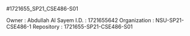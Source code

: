 #1721655_SP21_CSE486-S01

Owner : Abdullah Al Sayem
I.D. : 1721655642
Organization : NSU-SP21-CSE486-1
Repository : 1721655-SP21-CSE486-S01




<!-- How to create your repository?

<7 Digit Student ID>_FA2020_CSE486.1

For Example, if your 7 digit student ID is 1911231, then your repository will be 1911231_FA2020_CSE486.1

Folder Structure:

1911231_FA2020_CSE486.1

  |-------- Assignments

              |------------- Assignment 1

              |------------- Assignment 2

              |------------- Assignment 3

              |------------- Assignment 4

  |-------- Android Project

              |------------- README.md

              |------------- Project Code -->
